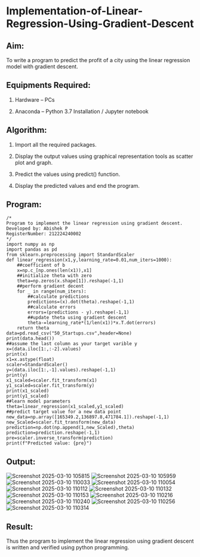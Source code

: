 # Implementation-of-Linear-Regression-Using-Gradient-Descent

## Aim:

To write a program to predict the profit of a city using the linear regression model with gradient descent.

## Equipments Required:

1. Hardware – PCs

2. Anaconda – Python 3.7 Installation / Jupyter notebook

## Algorithm:

1. Import all the required packages.

2. Display the output values using graphical representation tools as scatter plot and graph.

3. Predict the values using predict() function.

4. Display the predicted values and end the program.

## Program:
```
/*
Program to implement the linear regression using gradient descent.
Developed by: Abishek P
RegisterNumber: 212224240002
*/
import numpy as np
import pandas as pd
from sklearn.preprocessing import StandardScaler
def linear_regression(x1,y,learning_rate=0.01,num_iters=1000):
    ##coefficient of b
    x=np.c_[np.ones(len(x1)),x1]
    ##initialize theta with zero
    theta=np.zeros(x.shape[1]).reshape(-1,1)
    ##perform gradient decent
    for _ in range(num_iters):
        ##calculate predictions
        predictions=(x).dot(theta).reshape(-1,1)
        ##calculate errors
        errors=(predictions - y).reshape(-1,1)
        ##update theta using gradient descent
        theta-=learning_rate*(1/len(x1))*x.T.dot(errors)
    return theta
data=pd.read_csv("50_Startups.csv",header=None)
print(data.head())
##assume the last column as your target varible y
x=(data.iloc[1:,:-2].values)
print(x)
x1=x.astype(float)
scaler=StandardScaler()
y=(data.iloc[1:,-1].values).reshape(-1,1)
print(y)
x1_scaled=scaler.fit_transform(x1)
y1_scaled=scaler.fit_transform(y)
print(x1_scaled)
print(y1_scaled)
##learn model parameters
theta=linear_regression(x1_scaled,y1_scaled)
##predict target value for a new data point
new_data=np.array([165349.2,136897.8,471784.1]).reshape(-1,1)
new_Scaled=scaler.fit_transform(new_data)
prediction=np.dot(np.append(1,new_Scaled),theta)
prediction=prediction.reshape(-1,1)
pre=scaler.inverse_transform(prediction)
print(f"Predicted value: {pre}")
```

## Output:
![Screenshot 2025-03-10 105815](https://github.com/user-attachments/assets/5fcb5f42-05d0-40d2-9865-b9f238fe8220)
![Screenshot 2025-03-10 105959](https://github.com/user-attachments/assets/17ab154a-54ea-4f14-ba87-4a85b2260e72)
![Screenshot 2025-03-10 110033](https://github.com/user-attachments/assets/49b11261-b50d-41d2-b5c0-3c4a4c061ba5)
![Screenshot 2025-03-10 110054](https://github.com/user-attachments/assets/640693a4-2f4f-4472-8865-74b50d006418)
![Screenshot 2025-03-10 110112](https://github.com/user-attachments/assets/4b20864a-7eb9-4e6b-8ab7-ad632371c869)
![Screenshot 2025-03-10 110132](https://github.com/user-attachments/assets/7c08bf08-3f84-49d1-889e-9584f2e04545)
![Screenshot 2025-03-10 110153](https://github.com/user-attachments/assets/155175a6-10b8-4737-80f0-81d24da6f694)
![Screenshot 2025-03-10 110216](https://github.com/user-attachments/assets/73df3933-5b54-4c88-aa14-5e8085720fc5)
![Screenshot 2025-03-10 110240](https://github.com/user-attachments/assets/3d57a195-a4ef-43ef-850b-a54316a0327e)
![Screenshot 2025-03-10 110256](https://github.com/user-attachments/assets/1170a9a2-f2ef-4042-8d01-6f7d5be1142c)
![Screenshot 2025-03-10 110314](https://github.com/user-attachments/assets/d140cd1b-afce-4d7f-90c1-a77da03f8ee3)

## Result:

Thus the program to implement the linear regression using gradient descent is written and verified using python programming.
